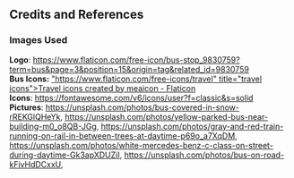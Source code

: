 ## Credits and References
### Images Used
**Logo**: https://www.flaticon.com/free-icon/bus-stop_9830759?term=bus&page=3&position=15&origin=tag&related_id=9830759<br>
**Bus Icons:** ["https://www.flaticon.com/free-icons/travel" title="travel icons">Travel icons created by meaicon - Flaticon](https://www.flaticon.com/free-icon/bus_16701484?term=bus&page=1&position=27&origin=tag&related_id=16701484)<br>
**Icons**: https://fontawesome.com/v6/icons/user?f=classic&s=solid <br>
**Pictures**: https://unsplash.com/photos/bus-covered-in-snow-rREKGlQHeYk, 
https://unsplash.com/photos/yellow-parked-bus-near-building-m0_o8QB-JGg,
https://unsplash.com/photos/gray-and-red-train-running-on-rail-in-between-trees-at-daytime-p69o_a7XqDM,
https://unsplash.com/photos/white-mercedes-benz-c-class-on-street-during-daytime-Gk3apXDUZiI,
https://unsplash.com/photos/bus-on-road-kFivHdDCxxU,

